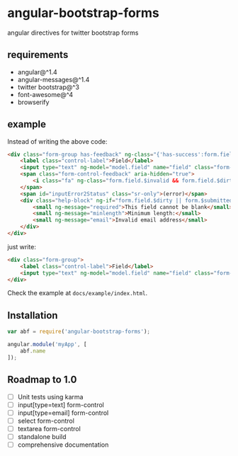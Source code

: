 # angular-bootstrap-forms

angular directives for twitter bootstrap forms

## requirements

- angular@^1.4
- angular-messages@^1.4
- twitter bootstrap@^3
- font-awesome@^4
- browserify

## example

Instead of writing the above code:

```html
<div class="form-group has-feedback" ng-class="{'has-success':form.field.$valid, 'has-error':form.field.$invalid && (form.$submitted || form.field.$dirty)}">
	<label class="control-label">Field</label>
	<input type="text" ng-model="model.field" name="field" class="form-control" required ng-minlength="3" aria-describedby="inputError2Status">
	<span class="form-control-feedback" aria-hidden="true">
		<i class="fa" ng-class="form.field.$invalid && form.field.$dirty ? 'fa-exclamation-triangle':'fa-check'"></i>
	</span>
	<span id="inputError2Status" class="sr-only">(error)</span>
	<div class="help-block" ng-if="form.field.$dirty || form.$submitted" ng-messages="form.field.$error" role="alert">
		<small ng-message="required">This field cannot be blank</small>
		<small ng-message="minlength">Minimum length:</small>
		<small ng-message="email">Invalid email address</small>
	</div>
</div>
```

just write:

```html
<div class="form-group">
	<label class="control-label">Field</label>
	<input type="text" ng-model="model.field" name="field" class="form-control" required abf-show-feedback ng-minlength="3">
</div>
```

Check the example at ```docs/example/index.html```.

## Installation

```javascript
var abf = require('angular-bootstrap-forms');

angular.module('myApp', [
	abf.name
]);
```

## Roadmap to 1.0

- [ ] Unit tests using karma
- [ ] input[type=text] form-control
- [ ] input[type=email] form-control
- [ ] select form-control
- [ ] textarea form-control
- [ ] standalone build
- [ ] comprehensive documentation
